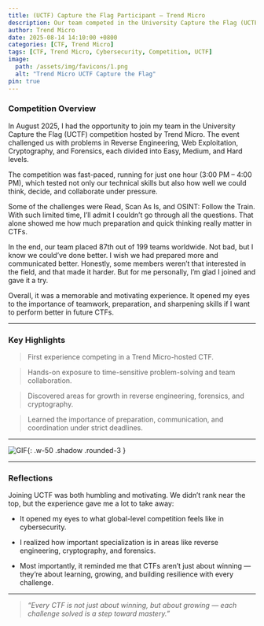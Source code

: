 ```yaml
---
title: (UCTF) Capture the Flag Participant — Trend Micro
description: Our team competed in the University Capture the Flag (UCTF) by Trend Micro, ranking 87th out of 199 teams. A valuable learning experience that sharpened our cybersecurity skills and teamwork.
author: Trend Micro
date: 2025-08-14 14:10:00 +0800
categories: [CTF, Trend Micro]
tags: [CTF, Trend Micro, Cybersecurity, Competition, UCTF]
image:
  path: /assets/img/favicons/1.png
  alt: "Trend Micro UCTF Capture the Flag"
pin: true
---
```


 
 ### Competition Overview

In August 2025, I had the opportunity to join my team in the University Capture the Flag (UCTF) competition hosted by Trend Micro.
The event challenged us with problems in Reverse Engineering, Web Exploitation, Cryptography, and Forensics, each divided into Easy, Medium, and Hard levels.

The competition was fast-paced, running for just one hour (3:00 PM – 4:00 PM), which tested not only our technical skills but also how well we could think, decide, and collaborate under pressure.

Some of the challenges were Read, Scan As Is, and OSINT: Follow the Train. With such limited time, I’ll admit I couldn’t go through all the questions. 
That alone showed me how much preparation and quick thinking really matter in CTFs.

In the end, our team placed 87th out of 199 teams worldwide. Not bad, but I know we could’ve done better. I wish we had prepared more and communicated better. Honestly, 
some members weren’t that interested in the field, and that made it harder. But for me personally, I’m glad I joined and gave it a try.

Overall, it was a memorable and motivating experience. It opened my eyes to the importance of teamwork, preparation, and sharpening skills if I want to perform better in future CTFs.

---
### Key Highlights

  > First experience competing in a Trend Micro-hosted CTF.

  > Hands-on exposure to time-sensitive problem-solving and team collaboration.

  > Discovered areas for growth in reverse engineering, forensics, and cryptography.

  > Learned the importance of preparation, communication, and coordination under strict deadlines.

---



![GIF](https://media2.giphy.com/media/v1.Y2lkPTc5MGI3NjExcjk3bTkzb2Mwc2lodnU4N3VmOXJ0aWdnM3RxNmxsMXhwM3Zkc3FrNyZlcD12MV9pbnRlcm5hbF9naWZfYnlfaWQmY3Q9Zw/UQuqOTa4lqBVqlA3iC/giphy.gif){: .w-50 .shadow .rounded-3 }

---


### Reflections

Joining UCTF was both humbling and motivating. We didn’t rank near the top, but the experience gave me a lot to take away:

  - It opened my eyes to what global-level competition feels like in cybersecurity.

  - I realized how important specialization is in areas like reverse engineering, cryptography, and forensics.

  - Most importantly, it reminded me that CTFs aren’t just about winning — they’re about learning, growing, and building resilience with every challenge.
    
---

> *“Every CTF is not just about winning, but about growing — each challenge solved is a step toward mastery.”*  